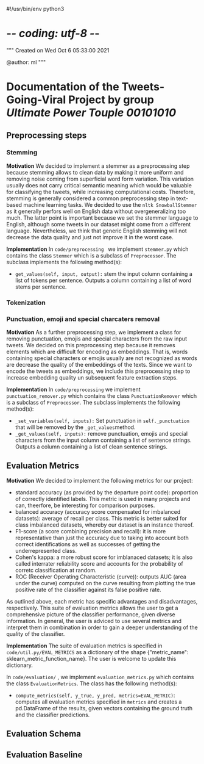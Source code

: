 #!/usr/bin/env python3
# -*- coding: utf-8 -*-
"""
Created on Wed Oct  6 05:33:00 2021

@author: ml
"""

# Documentation of the Tweets-Going-Viral Project by group *Ultimate Power Touple 00101010*

## Preprocessing steps

### Stemming

**Motivation**
We decided to implement a stemmer as a preprocessing step because stemming allows to clean data by making it more uniform 
and removing noise coming from superficial word form variation. This variation usually does not carry critical semantic meaning which would be valuable for classifying the tweets, while increasing computational costs. 
Therefore, stemming is generally considered a common preprocessing step in text-based machine learning tasks.
We decided to use the `nltk SnowballStemmer` as it generally perfors well on English data without overgeneralizing too much. The latter point is important because we set the stemmer language to English, although some tweets in our dataset might come from a different language.
Nevertheless, we think that generic English stemming will not decrease the data quality and just not improve it in the worst case. 

**Implementation**
In `code/preprocessing ` we implement `stemmer.py` which contains the class `Stemmer` which is a subclass of `Preprocessor`.
The subclass implements the following method(s):
* `get_values(self, input, output):` stem the input column containing a list of tokens per sentence. Outputs a column containing a list of word stems per sentence. 

### Tokenization

### Punctuation, emoji and special charcaters removal

**Motivation**
As a further preprocessing step, we implement a class for removing punctuation, emojis and special characters from the raw input tweets. We decided on this preprocessing step because it removes elements which are difficult for encoding as embeddings. 
That is, words containing special characters or emojis usually are not recognized as words are decrease the quality of the embeddings of the texts. Since we want to encode the tweets as embeddings, we include this preprocessing step to increase embedding quality un subsequent feature extraction steps.  

**Implementation**
In `code/preprocessing` we implement `punctuation_remover.py` which contains the class `PunctuationRemover` which is a subclass of `Preprocessor`.
The subclass implements the following method(s):
* `_set_variables(self, inputs):` Set punctuation in `self._punctuation` that will be removed by the `_get_values`method.  
* `_get_values(self, inputs):` remove punctuation, emojis and special characters from the input column containing a list of sentence strings. Outputs a column containing a list of clean sentence strings.  

## Evaluation Metrics

**Motivation**
We decided to implement the following metrics for our project:
* standard accuracy (as provided by the departure point code): proportion of correctly identified labels. This metric is used in many projects and can, theerfore, be interesting for comparison purposes.
* balanced accuracy (accuracy score compensated for imbalanced datasets): average of recall per class. This metric is better suited for class imbalanced datasets, whereby our dataset is an instance thereof.
* F1-score (a score combining precision and recall): it is more representative than just the accuracy due to taking into account both correct identifications as well as successes of getting the underrepresented class.
* Cohen's kappa: a more robust score for imblanaced datasets; it is also called interrater reliability score and accounts for the probability of corretc classification at random.
* ROC (Receiver Operating Characteristic (curve)): outputs AUC (area under the curve) computed on the curve resulting from plotting the true positive rate of the classifier against its false positive rate. 

As outlined above, each metric has specific advantages and disadvantages, respectively. This suite of evaluation metrics allows the user to get a comprehensive picture of the classifier performance, given diverse information. 
In general, the user is adviced to use several metrics and interpret them in combination in order to gain a deeper understanding of the quality of the classifier. 

**Implementation**
The suite of evaluation metrics is specified in `code/util.py/EVAL_METRICS` as a dictionary of the shape {"metric_name": sklearn_metric_function_name}.
The user is welcome to update this dictionary.

In `code/evaluation/` , we implement `evaluation_metrics.py` which contains the class `EvaluationMetrics`.
The class has the following method(s):
* `compute_metrics(self, y_true, y_pred, metrics=EVAL_METRIC)`: computes all evaluation metrics specified in `m̀etrics` and creates a pd.DataFrame of the results, given vectors containing the ground truth and the classifier predictions. 

## Evaluation Schema 

## Evaluation Baseline